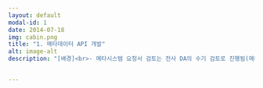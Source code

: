 ```yaml
---
layout: default
modal-id: 1
date: 2014-07-18
img: cabin.png
title: "1. 메타데이터 API 개발"
alt: image-alt
description: "[배경]<br>- 메타시스템 요청서 검토는 전사 DA의 수기 검토로 진행됨(메타시스템은 솔루션이기에, 모든 검증 규칙을 솔루션에 적용하는 것은 한계가 존재)<br>- 따라서 DA의 역량에 따라 검토 품질이 달라졌으며, 수기 검토로 인한 시간/비용적 비효율이 꾸준히 발생함<br>- 이외에도 검토 시 누락되는 부분이 존재해 정비 작업에도 수많은 노력이 필요했음<br><br><br>[해결]<br>- 솔루션 의존도 제거를 위해 별도 검증용 API 서버를 개발함<br>- 클라이언트(메타시스템, 관리자 페이지)에서 요청서 번호 등의 파라미터를 전달하고, API 서버에서 검증 결과를 반환<br>- Audit 컬럼 검증, 컬럼 순서 검증, 유사 코드 검증 등 50개 이상의 검증 로직을 구현<br><br><br>[결과]<br>- 사용자 입장 : 메타 등록 시 반려/재작성 과정이 줄어 작업 효율 향상<br>- 관리자(DA) 입장 : 수기 검증에 소요되던 시간 단축 및 검증 품질 향상"


---
```

